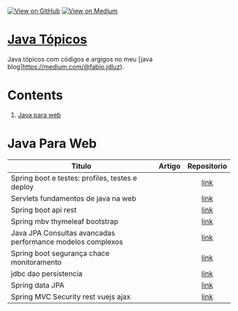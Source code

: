 [![View on GitHub](https://img.shields.io/badge/GitHub-View_on_GitHub-blue?logo=GitHub)](https://github.com/binhojulix/java)  [![View on Medium](https://img.shields.io/badge/Medium-View%20on%20Medium-red?logo=medium)](https://medium.com/@fabio.jdluz) 
# [Java Tópicos](https://github.com/binhojulix/jav)
Java tópicos com códigos e argigos no meu [java blog]https://medium.com/@fabio.jdluz). 



# Contents
1.  [Java para web](#java-para-web)




# Java Para Web
| Titulo        | Artigo           | Repositorio  |
| ------------- |:-------------:| :-----:|
| Spring boot e testes: profiles, testes e deploy |  | [link](https://github.com/binhojulix/Programa-o/tree/spring-boot-profiles-testes-deploy) 
| Servlets fundamentos de java na web |  | [link](https://github.com/binhojulix/Programa-o/tree/Servlets-Fundamentos-de-Java-na-Web) 
| Spring boot api rest |  | [link](https://github.com/binhojulix/Programa-o/tree/spring-boot-api-rest) 
| Spring mbv thymeleaf bootstrap |  | [link](https://github.com/binhojulix/Programa-o/tree/spring-mvc-thymeleaf-bootstrap) 
| Java JPA Consultas avancadas performance modelos complexos |  | [link](https://github.com/binhojulix/Programa-o/tree/java-jpa-consultas-avancadas-performance-modelos-complexos) 
| Spring boot segurança chace monitoramento |  | [link](https://github.com/binhojulix/Programa-o/tree/spring-boot-seguranca-cache-monitoramento) 
| jdbc dao persistencia |  | [link](https://github.com/binhojulix/Programa-o/tree/jdbc-dao-persistencia) 
| Spring data JPA |  | [link](https://github.com/binhojulix/Programa-o/tree/spring-data-jpa) 
| Spring MVC Security rest vuejs ajax |  | [link](https://github.com/binhojulix/Programa-o/tree/spring-mvc-security-rest-vuejs-ajax) 
